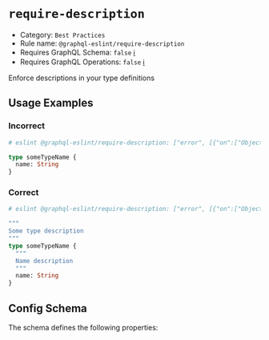 # `require-description`

- Category: `Best Practices`
- Rule name: `@graphql-eslint/require-description`
- Requires GraphQL Schema: `false` [ℹ️](../../README.md#extended-linting-rules-with-graphql-schema)
- Requires GraphQL Operations: `false` [ℹ️](../../README.md#extended-linting-rules-with-siblings-operations)

Enforce descriptions in your type definitions

## Usage Examples

### Incorrect

```graphql
# eslint @graphql-eslint/require-description: ["error", [{"on":["ObjectTypeDefinition","FieldDefinition"]}]]

type someTypeName {
  name: String
}
```

### Correct

```graphql
# eslint @graphql-eslint/require-description: ["error", [{"on":["ObjectTypeDefinition","FieldDefinition"]}]]

"""
Some type description
"""
type someTypeName {
  """
  Name description
  """
  name: String
}
```

## Config Schema

The schema defines the following properties:
